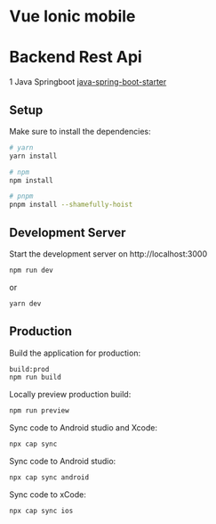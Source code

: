 # Vue Ionic mobile

# Backend Rest Api

1 Java Springboot [java-spring-boot-starter](https://github.com/bekaku/java-spring-boot-starter)

## Setup

Make sure to install the dependencies:

```bash
# yarn
yarn install

# npm
npm install

# pnpm
pnpm install --shamefully-hoist
```

## Development Server

Start the development server on http://localhost:3000

```bash
npm run dev
```

or

```bash
yarn dev
```

## Production

Build the application for production:

```bash
build:prod 
npm run build
```

Locally preview production build:

```bash
npm run preview
```

Sync code to Android studio and Xcode:

```bash
npx cap sync
```

Sync code to Android studio:

```bash
npx cap sync android
```

Sync code to xCode:

```bash
npx cap sync ios
```
